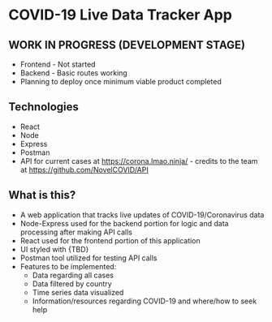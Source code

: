 # COVID-19 Live Data Tracker App

## WORK IN PROGRESS (DEVELOPMENT STAGE)
* Frontend - Not started
* Backend - Basic routes working
* Planning to deploy once minimum viable product completed

## Technologies
* React
* Node
* Express
* Postman
* API for current cases at https://corona.lmao.ninja/ - credits to the team at https://github.com/NovelCOVID/API

## What is this?
* A web application that tracks live updates of COVID-19/Coronavirus data
* Node-Express used for the backend portion for logic and data processing after making API calls
* React used for the frontend portion of this application
* UI styled with {TBD}
* Postman tool utilized for testing API calls
* Features to be implemented:
  * Data regarding all cases
  * Data filtered by country
  * Time series data visualized
  * Information/resources regarding COVID-19 and where/how to seek help